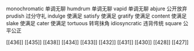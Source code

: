 




monochromatic 单调无聊
humdrum 单调无聊
vapid 单调无聊
abjure 公开放弃
prudish 过分守礼
indulge 使满足
satisfy 使满足
gratify 使满足
content 使满足
slake 使满足
cater 使满足
tortuous 转弯抹角
idiosyncratic 违背传统
square 公平公正

[[436]]
[[435]]
[[438]]
[[434]]
[[433]]
[[432]]
[[431]]
[[430]]
[[428]]
[[427]]